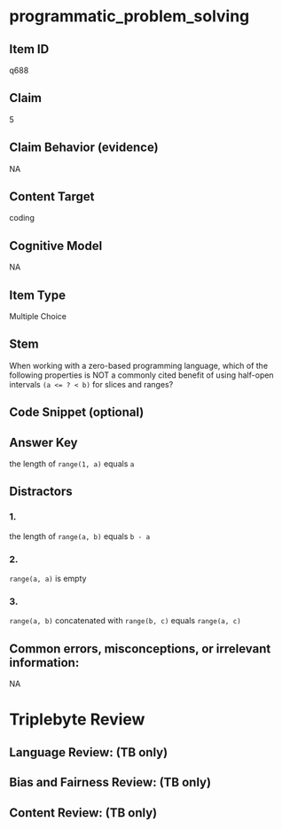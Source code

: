 # programmatic_problem_solving

## Item ID
q688

## Claim
5

## Claim Behavior (evidence)
NA

## Content Target
coding

## Cognitive Model
NA

## Item Type
Multiple Choice

## Stem
When working with a zero-based programming language, which of the following properties is NOT a commonly cited benefit of using half-open intervals `(a <= ? < b)` for slices and ranges?

## Code Snippet (optional)


## Answer Key
the length of `range(1, a)` equals `a`

## Distractors

### 1.
the length of `range(a, b)` equals `b - a`

### 2.
`range(a, a)` is empty

### 3.
`range(a, b)` concatenated with `range(b, c)` equals `range(a, c)`

## Common errors, misconceptions, or irrelevant information:
NA

# Triplebyte Review


## Language Review: (TB only)


## Bias and Fairness Review: (TB only)


## Content Review: (TB only)

